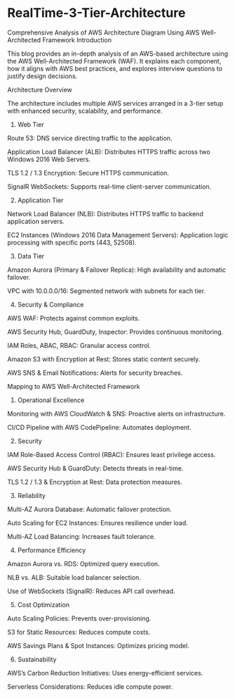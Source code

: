 # RealTime-3-Tier-Architecture
Comprehensive Analysis of AWS Architecture Diagram Using AWS Well-Architected Framework
Introduction

This blog provides an in-depth analysis of an AWS-based architecture using the AWS Well-Architected Framework (WAF). It explains each component, how it aligns with AWS best practices, and explores interview questions to justify design decisions.

Architecture Overview

The architecture includes multiple AWS services arranged in a 3-tier setup with enhanced security, scalability, and performance.

1. Web Tier

Route 53: DNS service directing traffic to the application.

Application Load Balancer (ALB): Distributes HTTPS traffic across two Windows 2016 Web Servers.

TLS 1.2 / 1.3 Encryption: Secure HTTPS communication.

SignalR WebSockets: Supports real-time client-server communication.

2. Application Tier

Network Load Balancer (NLB): Distributes HTTPS traffic to backend application servers.

EC2 Instances (Windows 2016 Data Management Servers): Application logic processing with specific ports (443, 52508).

3. Data Tier

Amazon Aurora (Primary & Failover Replica): High availability and automatic failover.

VPC with 10.0.0.0/16: Segmented network with subnets for each tier.

4. Security & Compliance

AWS WAF: Protects against common exploits.

AWS Security Hub, GuardDuty, Inspector: Provides continuous monitoring.

IAM Roles, ABAC, RBAC: Granular access control.

Amazon S3 with Encryption at Rest: Stores static content securely.

AWS SNS & Email Notifications: Alerts for security breaches.

Mapping to AWS Well-Architected Framework

1. Operational Excellence

Monitoring with AWS CloudWatch & SNS: Proactive alerts on infrastructure.

CI/CD Pipeline with AWS CodePipeline: Automates deployment.

2. Security

IAM Role-Based Access Control (RBAC): Ensures least privilege access.

AWS Security Hub & GuardDuty: Detects threats in real-time.

TLS 1.2 / 1.3 & Encryption at Rest: Data protection measures.

3. Reliability

Multi-AZ Aurora Database: Automatic failover protection.

Auto Scaling for EC2 Instances: Ensures resilience under load.

Multi-AZ Load Balancing: Increases fault tolerance.

4. Performance Efficiency

Amazon Aurora vs. RDS: Optimized query execution.

NLB vs. ALB: Suitable load balancer selection.

Use of WebSockets (SignalR): Reduces API call overhead.

5. Cost Optimization

Auto Scaling Policies: Prevents over-provisioning.

S3 for Static Resources: Reduces compute costs.

AWS Savings Plans & Spot Instances: Optimizes pricing model.

6. Sustainability

AWS’s Carbon Reduction Initiatives: Uses energy-efficient services.

Serverless Considerations: Reduces idle compute power.
